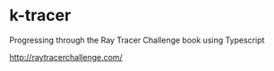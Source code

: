 # k-tracer

Progressing through the Ray Tracer Challenge book using Typescript

http://raytracerchallenge.com/
